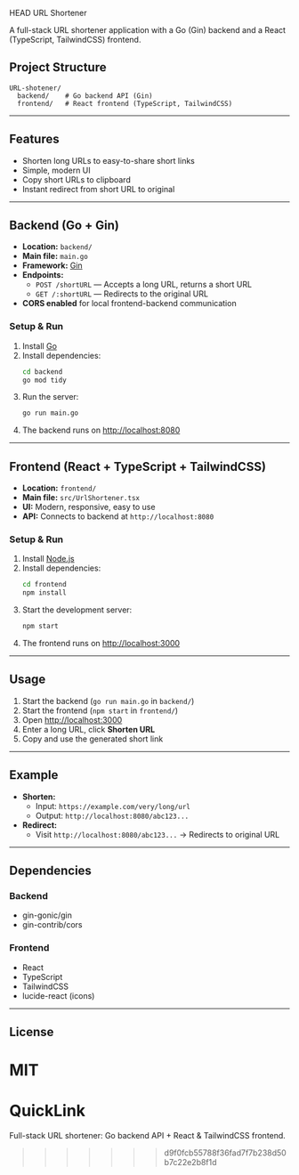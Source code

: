  HEAD
URL Shortener

A full-stack URL shortener application with a Go (Gin) backend and a React (TypeScript, TailwindCSS) frontend.

## Project Structure

```
URL-shotener/
  backend/    # Go backend API (Gin)
  frontend/   # React frontend (TypeScript, TailwindCSS)
```

---

## Features

- Shorten long URLs to easy-to-share short links
- Simple, modern UI
- Copy short URLs to clipboard
- Instant redirect from short URL to original

---

## Backend (Go + Gin)

- **Location:** `backend/`
- **Main file:** `main.go`
- **Framework:** [Gin](https://github.com/gin-gonic/gin)
- **Endpoints:**
  - `POST /shortURL` — Accepts a long URL, returns a short URL
  - `GET /:shortURL` — Redirects to the original URL
- **CORS enabled** for local frontend-backend communication

### Setup & Run

1. Install [Go](https://golang.org/dl/)
2. Install dependencies:
   ```sh
   cd backend
   go mod tidy
   ```
3. Run the server:
   ```sh
   go run main.go
   ```
4. The backend runs on [http://localhost:8080](http://localhost:8080)

---

## Frontend (React + TypeScript + TailwindCSS)

- **Location:** `frontend/`
- **Main file:** `src/UrlShortener.tsx`
- **UI:** Modern, responsive, easy to use
- **API:** Connects to backend at `http://localhost:8080`

### Setup & Run

1. Install [Node.js](https://nodejs.org/)
2. Install dependencies:
   ```sh
   cd frontend
   npm install
   ```
3. Start the development server:
   ```sh
   npm start
   ```
4. The frontend runs on [http://localhost:3000](http://localhost:3000)

---

## Usage

1. Start the backend (`go run main.go` in `backend/`)
2. Start the frontend (`npm start` in `frontend/`)
3. Open [http://localhost:3000](http://localhost:3000)
4. Enter a long URL, click **Shorten URL**
5. Copy and use the generated short link

---

## Example

- **Shorten:**
  - Input: `https://example.com/very/long/url`
  - Output: `http://localhost:8080/abc123...`
- **Redirect:**
  - Visit `http://localhost:8080/abc123...` → Redirects to original URL

---

## Dependencies

### Backend
- gin-gonic/gin
- gin-contrib/cors

### Frontend
- React
- TypeScript
- TailwindCSS
- lucide-react (icons)

---

## License

MIT 
=======
# QuickLink
 Full-stack URL shortener: Go backend API + React &amp; TailwindCSS frontend.
>>>>>>> d9f0fcb55788f36fad7f7b238d50b7c22e2b8f1d
